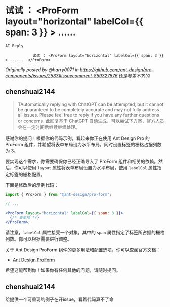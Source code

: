 # 试试 ： <ProForm layout="horizontal" labelCol={{ span: 3 }} > ...... </ProForm>

`AI Reply`

                试试 ： <ProForm layout="horizontal" labelCol={{ span: 3 }} > ......  </ProForm>

_Originally posted by @harry0071 in https://github.com/ant-design/pro-components/issues/2533#issuecomment-859327676_
还是参差不齐的

## chenshuai2144

> TAutomatically replying with ChatGPT can be attempted, but it cannot be guaranteed to be completely accurate and may not fully address all issues. Please feel free to reply if you have any further questions or concerns.
> 此回复基于 ChatGPT 自动生成，可以尝试下方案，官方人员会在一定时间后继续继续处理。

感谢你的提问！根据你的代码示例，看起来你正在使用 Ant Design Pro 的 ProForm 组件，并希望将表单布局设为水平布局，同时设置标签的栅格占据列数为 3。

要实现这个需求，你需要确保你已经正确导入了 ProForm 组件和相关的依赖。然后，你可以使用 `layout` 属性将表单布局设置为水平布局，使用 `labelCol` 属性指定标签的栅格配置。

下面是修改后的示例代码：

```jsx
import { ProForm } from "@ant-design/pro-form";

// ...

<ProForm layout="horizontal" labelCol={{ span: 3 }}>
  {/* 表单项 */}
</ProForm>;
```

请注意，`labelCol` 属性接受一个对象，其中的 `span` 属性指定了标签所占据的栅格列数。你可以根据需要进行调整。

关于 Ant Design ProForm 组件的更多用法和配置选项，你可以查阅官方文档：

- [Ant Design ProForm](https://procomponents.ant.design/components/form)

希望这能帮到你！如果你有任何其他的问题，请随时提问。

## chenshuai2144

给提供一个可重现的例子在开issue，看着代码算不了命
